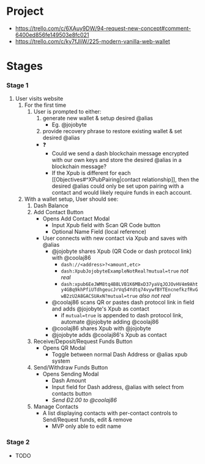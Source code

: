 # Project 
- https://trello.com/c/6XAuy9DW/94-request-new-concept#comment-6400ed856fe149503e8fc021
- https://trello.com/c/ky7fJliW/225-modern-vanilla-web-wallet

# Stages

### Stage 1
1. User visits website
	1. For the first time
		1. User is prompted to either:
			1. generate new wallet & setup desired @alias
				- Eg. @jojobyte
			2. provide recovery phrase to restore existing wallet & set desired @alias
			- ❓
				- Could we send a dash blockchain message encrypted with our own keys and store the desired @alias in a blockchain message?
				- If the Xpub is different for each [[Objectives#^XPubPairing|contact relationship]], then the desired @alias could only be set upon pairing with a contact and would likely require funds in each account.
	2. With a wallet setup, User should see:
		1. Dash Balance
		2. Add Contact Button
			- Opens Add Contact Modal
				- Input Xpub field with Scan QR Code button
				- Optional Name Field (local reference)
			- User connects with new contact via Xpub and saves with @alias
				- @jojobyte shares Xpub (QR Code or dash protocol link) with @coolaj86
					- `dash://<address>?<amount,etc>`
					- `dash:XpubJojobyteExampleNotReal?mutual=true` *not real*
					- `dash:xpub6EeJWM8tq4B8LVB1K6MBxD37yaVqJOJOvHV4m9Ahty4GBq9khPfiUTdhgeucJrVq54Ydtq74vywfBYTEncnefkzfRvGwB2zU2A8GACSUAxN?mutual=true` *also not real*
				- @coolaj86 scans QR or pastes dash protocol link in field and adds @jojobyte's Xpub as contact
					- if `mutual=true` is appended to dash protocol link, automate @jojobyte adding @coolaj86
				- @coolaj86 shares Xpub with @jojobyte
				- @jojobyte adds @coolaj86's Xpub as contact
		3. Receive/Deposit/Request Funds Button
			- Opens QR Modal
				- Toggle between normal Dash Address or @alias xpub system
		4. Send/Withdraw Funds Button
			- Opens Sending Modal
				- Dash Amount
				- Input field for Dash address, @alias with select from contacts button
				- *Send Ð2.00 to @coolaj86*
		5. Manage Contacts
			- A list displaying contacts with per-contact controls to Send/Request funds, edit & remove
				- MVP only able to edit name

### Stage 2
- TODO